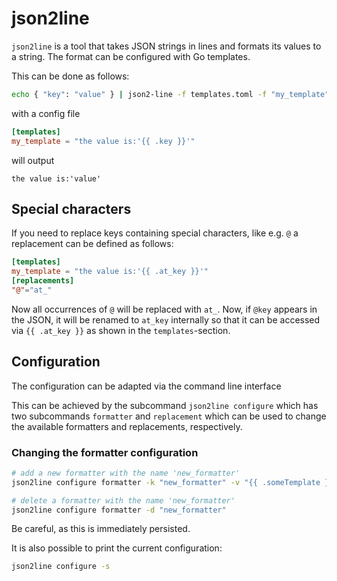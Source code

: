 # json2line

`json2line` is a tool that takes JSON strings in lines and formats its values to a string.
The format can be configured with Go templates.

This can be done as follows:

```bash
echo { "key": "value" } | json2-line -f templates.toml -f "my_template"
```

with a config file

```toml
[templates]
my_template = "the value is:'{{ .key }}'"
```

will output

```
the value is:'value'
```

## Special characters

If you need to replace keys containing special characters, like e.g. `@` a replacement can be defined
as follows:

```toml
[templates]
my_template = "the value is:'{{ .at_key }}'"
[replacements]
"@"="at_"
```

Now all occurrences of `@` will be replaced with `at_`. Now, if `@key` appears in the JSON, it will
be renamed to `at_key` internally so that it can be accessed via `{{ .at_key }}` as shown in the
`templates`-section.

## Configuration

The configuration can be adapted via the command line interface

This can be achieved by the subcommand `json2line configure` which has two subcommands `formatter` and `replacement`
which can be used to change the available formatters and replacements, respectively.

### Changing the formatter configuration

```bash
# add a new formatter with the name 'new_formatter'
json2line configure formatter -k "new_formatter" -v "{{ .someTemplate }}"

# delete a formatter with the name 'new_formatter'
json2line configure formatter -d "new_formatter"                          
```

Be careful, as this is immediately persisted.

It is also possible to print the current configuration:
```bash
json2line configure -s
```
